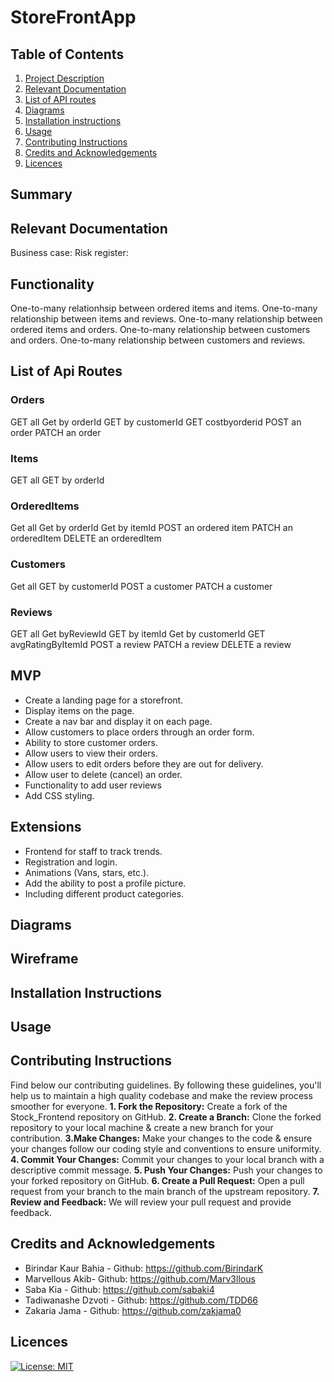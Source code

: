 # StoreFrontApp

## Table of Contents
1. [Project Description](#project-description)
2. [Relevant Documentation](#relevant-documentation)
2. [List of API routes](#list-of-API-routes)
3. [Diagrams](#diagrams)
4. [Installation instructions](#installation-instructions)
5. [Usage](#usage)
6. [Contributing Instructions](#contributing-instructions)
7. [Credits and Acknowledgements](#credits-and-acknowledgements)
8. [Licences](#licences)


## Summary


## Relevant Documentation
Business case:
Risk register:


## Functionality
One-to-many relationhsip between ordered items and items.
One-to-many relationship between items and reviews.
One-to-many relationship between ordered items and orders.
One-to-many relationship between customers and orders.
One-to-many relationship between customers and reviews.


## List of Api Routes
### Orders
GET all
Get by orderId
GET by customerId
GET costbyorderid
POST an order
PATCH an order

### Items
GET all
GET by orderId

### OrderedItems
Get all
Get by orderId
Get by itemId
POST an ordered item
PATCH an orderedItem
DELETE an orderedItem

### Customers
Get all
GET by customerId
POST a customer
PATCH a customer

### Reviews
GET all
Get byReviewId 
GET by itemId
Get by customerId
GET avgRatingByItemId
POST a review
PATCH a review
DELETE a review

## MVP
- Create a landing page for a storefront.
- Display items on the page.
- Create a nav bar and display it on each page.
- Allow customers to place orders through an order form.
- Ability to store customer orders.
- Allow users to view their orders.
- Allow users to edit orders before they are out for delivery.
- Allow user to delete (cancel) an order.
- Functionality to add user reviews
- Add CSS styling.

## Extensions
- Frontend for staff to track trends.
- Registration and login.
- Animations (Vans, stars, etc.).
- Add the ability to post a profile picture.
- Including different product categories.

## Diagrams

## Wireframe

## Installation Instructions

## Usage

## Contributing Instructions

Find below our contributing guidelines. By following these guidelines, you'll help us to maintain a high quality codebase and make the review process smoother for everyone.
**1. Fork the Repository:** Create a fork of the Stock_Frontend repository on GitHub.
**2. Create a Branch:** Clone the forked repository to your local machine & create a new branch for your contribution.
**3.Make Changes:** Make your changes to the code & ensure your changes follow our coding style and conventions to ensure uniformity.
**4. Commit Your Changes:** Commit your changes to your local branch with a descriptive commit message.
**5. Push Your Changes:** Push your changes to your forked repository on GitHub.
**6. Create a Pull Request:** Open a pull request from your branch to the main branch of the upstream repository.
**7. Review and Feedback:** We will review your pull request and provide feedback.

## Credits and Acknowledgements
- Birindar Kaur Bahia - Github: https://github.com/BirindarK
- Marvellous Akib- Github: https://github.com/Marv3llous
- Saba Kia - Github: https://github.com/sabaki4
- Tadiwanashe Dzvoti - Github: https://github.com/TDD66
- Zakaria Jama - Github: https://github.com/zakjama0

## Licences
[![License: MIT](https://img.shields.io/badge/License-MIT-yellow.svg)](https://opensource.org/licenses/MIT)

